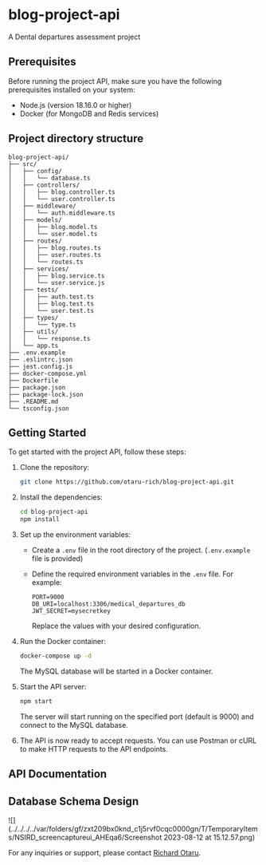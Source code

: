 # blog-project-api
A Dental departures assessment project

## Prerequisites

Before running the project API, make sure you have the following prerequisites installed on your system:

- Node.js (version 18.16.0 or higher)
- Docker (for MongoDB and Redis services)

## Project directory structure
```
blog-project-api/
├── src/
│   ├── config/
│   │   └── database.ts
│   ├── controllers/
│   │   ├── blog.controller.ts
│   │   └── user.controller.ts
│   ├── middleware/
│   │   └── auth.middleware.ts
│   ├── models/
│   │   ├── blog.model.ts
│   │   └── user.model.ts
│   ├── routes/
│   │   ├── blog.routes.ts
│   │   ├── user.routes.ts
│   │   └── routes.ts
│   ├── services/
│   │   ├── blog.service.ts
│   │   └── user.service.js
│   ├── tests/
│   │   ├── auth.test.ts
│   │   ├── blog.test.ts
│   │   └── user.test.ts
│   ├── types/
│   │   └── type.ts
│   ├── utils/
│   │   └── response.ts
│   └── app.ts
├── .env.example
├── .eslintrc.json
├── jest.config.js
├── docker-compose.yml
├── Dockerfile
├── package.json
├── package-lock.json
├── .README.md
└── tsconfig.json
```

## Getting Started

To get started with the project API, follow these steps:

1. Clone the repository:

   ```bash
   git clone https://github.com/otaru-rich/blog-project-api.git
   ```

2. Install the dependencies:

   ```bash
   cd blog-project-api
   npm install
   ```

3. Set up the environment variables:

    - Create a `.env` file in the root directory of the project. (`.env.example` file is provided)
    - Define the required environment variables in the `.env` file. For example:

      ```dotenv
      PORT=9000
      DB_URI=localhost:3306/medical_departures_db
      JWT_SECRET=mysecretkey
      ```

      Replace the values with your desired configuration.

4. Run the Docker container:

   ```bash
   docker-compose up -d
   ```

   The MySQL database will be started in a Docker container.

5. Start the API server:

   ```bash
   npm start
   ```

   The server will start running on the specified port (default is 9000) and connect to the MySQL database.

6. The API is now ready to accept requests. You can use Postman or cURL to make HTTP requests to the API endpoints.

## API Documentation

## Database Schema Design

![](../../../../var/folders/gf/zxt209bx0knd_c1j5rvf0cqc0000gn/T/TemporaryItems/NSIRD_screencaptureui_AHEqa6/Screenshot 2023-08-12 at 15.12.57.png)


For any inquiries or support, please contact [Richard Otaru](mailto:richotaru@gmail.com).
